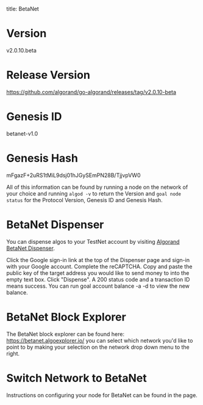 title: BetaNet

# Version
v2.0.10.beta

# Release Version
https://github.com/algorand/go-algorand/releases/tag/v2.0.10-beta

# Genesis ID
betanet-v1.0

# Genesis Hash
mFgazF+2uRS1tMiL9dsj01hJGySEmPN28B/TjjvpVW0

All of this information can be found by running a node on the network of your choice and running `algod -v` to return the Version and `goal node status` for the Protocol Version, Genesis ID and Genesis Hash.

# BetaNet Dispenser

You can dispense algos to your TestNet account by visiting [Algorand BetaNet Dispenser](https://bank.betanet.algodev.network/).

Click the Google sign-in link at the top of the Dispenser page and sign-in with your Google account.
Complete the reCAPTCHA.
Copy and paste the public key of the target address you would like to send money to into the empty text box.
Click "Dispense".
A 200 status code and a transaction ID means success. You can run goal account balance -a <pubkey> -d <data-dir> to view the new balance.

# BetaNet Block Explorer
The BetaNet block explorer can be found here: https://betanet.algoexplorer.io/ you can select which network you'd like to point to by making your selection on the network drop down menu to the right.

# Switch Network to BetaNet
Instructions on configuring your node for BetaNet can be found in the <LINK> page.



